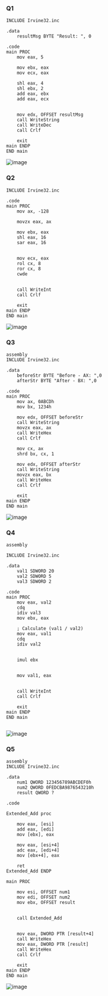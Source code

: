 ### Q1
``` assembly
INCLUDE Irvine32.inc

.data
    resultMsg BYTE "Result: ", 0

.code
main PROC
    mov eax, 5      

    mov ebx, eax      
    mov ecx, eax    
    
    shl eax, 4        
    shl ebx, 2        
    add eax, ebx      
    add eax, ecx      

   
    mov edx, OFFSET resultMsg
    call WriteString   
    call WriteDec      
    call Crlf         
    
    exit
main ENDP
END main
```
![image](https://github.com/user-attachments/assets/c11dc699-96a9-4e7e-baf7-f6dae8d38fa0)



### Q2


``` assembly
INCLUDE Irvine32.inc

.code
main PROC
    mov ax, -128      

    movzx eax, ax     
    
    mov ebx, eax      
    shl eax, 16       
    sar eax, 16       

    
    mov ecx, eax     
    rol cx, 8         
    ror cx, 8         
    cwde              
    
    
    call WriteInt      
    call Crlf

    exit
main ENDP
END main

```

![image](https://github.com/user-attachments/assets/6a72ccd7-70cf-4af1-b66f-e2109f441294)

### Q3
```
assembly
INCLUDE Irvine32.inc

.data
    beforeStr BYTE "Before - AX: ",0
    afterStr BYTE "After - BX: ",0

.code
main PROC
    mov ax, 0ABCDh
    mov bx, 1234h

    mov edx, OFFSET beforeStr
    call WriteString
    movzx eax, ax
    call WriteHex
    call Crlf

    mov cx, ax
    shrd bx, cx, 1

    mov edx, OFFSET afterStr
    call WriteString
    movzx eax, bx
    call WriteHex
    call Crlf

    exit
main ENDP
END main
```

![image](https://github.com/user-attachments/assets/ef87b21d-fa0c-4c00-b7dd-0b52cc451530)

### Q4
```
assembly

INCLUDE Irvine32.inc

.data
    val1 SDWORD 20
    val2 SDWORD 5
    val3 SDWORD 2

.code
main PROC
    mov eax, val2
    cdq                
    idiv val3           
    mov ebx, eax        

    ; Calculate (val1 / val2)
    mov eax, val1
    cdq                 
    idiv val2           

   
    imul ebx            


    mov val1, eax

    
    call WriteInt       
    call Crlf

    exit
main ENDP
END main


```
![image](https://github.com/user-attachments/assets/e196f8e3-dd6f-4c2c-a87c-4aa5108d893f)


### Q5

```
assembly
INCLUDE Irvine32.inc

.data
    num1 QWORD 123456789ABCDEF0h    
    num2 QWORD 0FEDCBA9876543210h   
    result QWORD ?                  

.code

Extended_Add proc

    mov eax, [esi]     
    add eax, [edi]      
    mov [ebx], eax      

    mov eax, [esi+4]   
    adc eax, [edi+4]    
    mov [ebx+4], eax    

    ret
Extended_Add ENDP

main PROC

    mov esi, OFFSET num1
    mov edi, OFFSET num2
    mov ebx, OFFSET result

 
    call Extended_Add


    mov eax, DWORD PTR [result+4]  
    call WriteHex
    mov eax, DWORD PTR [result]    
    call WriteHex
    call Crlf

    exit
main ENDP
END main

```

![image](https://github.com/user-attachments/assets/ad5f807a-ffd5-4a40-b128-416fed3c4b30)

